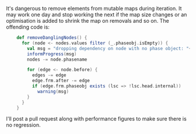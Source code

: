 It's dangerous to remove elements from mutable maps during iteration. It may work one day and stop working the next if the map size changes or an optimisation is added to shrink the map on removals and so on. The offending code is:

```scala
    def removeDanglingNodes() {
      for (node <- nodes.values filter (_.phaseobj.isEmpty)) {
        val msg = "dropping dependency on node with no phase object: "+node.phasename
        informProgress(msg)
        nodes -= node.phasename

        for (edge <- node.before) {
          edges -= edge
          edge.frm.after -= edge
          if (edge.frm.phaseobj exists (lsc => !lsc.head.internal))
            warning(msg)
        }
      }
    }
```

I'll post a pull request along with performance figures to make sure there is no regression.
